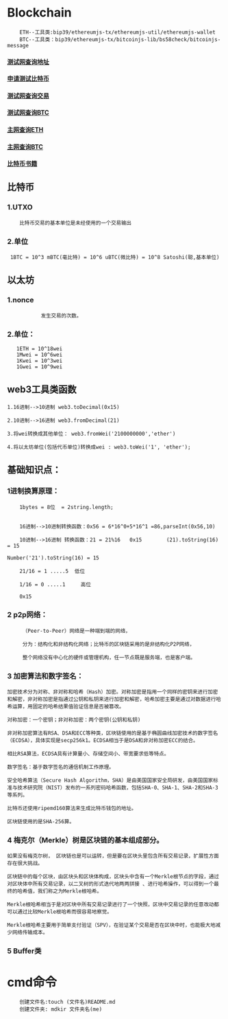 # Blockchain

		ETH--工具类:bip39/ethereumjs-tx/ethereumjs-util/ethereumjs-wallet
		BTC--工具类：bip39/ethereumjs-tx/bitcoinjs-lib/bs58check/bitcoinjs-message

#### [测试网查询地址](https://ropsten.etherscan.io/address/0xb52Aa890a5a9A56a1FDBCc62968B885B92Da7efF)

#### [申请测试比特币](https://testnet.coinfaucet.eu/en/)

	
#### [测试网查询交易](https://ropsten.etherscan.io/tx/0x2a8e9e51558a57517f8085310a6c34e00302b8b55c7ef459261743742bafeebb)


#### [测试网查询BTC](https://testnet.blockchain.info)
		

#### [主网查询ETH](https://etherscan.io/address)

#### [主网查询BTC](https://www.blockchain.com/en/btc/address/121HNYTpm1r4axd9fhX2aBMJ6eTJHN5fbg)

#### [比特币书籍](http://book.8btc.com/books/1/master_bitcoin/_book/jian_suo.html)



## 比特币
 
###	1.UTXO

		比特币交易的基本单位是未经使用的一个交易输出
    
### 2.单位

	 1BTC = 10^3 mBTC(毫比特) = 10^6 uBTC(微比特) = 10^8 Satoshi(聪,基本单位)

## 以太坊

### 1.nonce
               发生交易的次数。

### 2.单位：
       1ETH = 10^18wei
	   1Mwei = 10^6wei
	   1Kwei = 10^3wei
	   1Gwei = 10^9wei
    		

## web3工具类函数   
	
	1.16进制-->10进制 web3.toDecimal(0x15)
	
	2.10进制-->16进制 web3.fromDecimal(21)
	
	3.将wei转换成其他单位： web3.fromWei('2100000000','ether')
	
	4.将以太坊单位(包括代币单位)转换成wei : web3.toWei('1', 'ether');
##  基础知识点：
	
### 1进制换算原理：
	
		1bytes = 8位  = 2string.length;
		
			
		16进制-->10进制转换函数：0x56 = 6*16^0+5*16^1 =86,parseInt(0x56,10) 
		
		10进制-->16进制 转换函数：21 = 21%16   0x15        (21).toString(16) = 15
														Number('21').toString(16) = 15
		
		21/16 = 1 .....5  低位
		
		1/16 = 0 .....1     高位
		
		0x15

### 2 p2p网络：
         （Peer-to-Peer）网络是一种端到端的网络，
         
         分为：结构化和非结构化网络；比特币的区块链采用的是非结构化P2P网络，
         
         整个网络没有中心化的硬件或管理机构，任一节点既是服务端，也是客户端。

### 3 加密算法和数字签名：
	
	加密技术分为对称、非对称和哈希（Hash）加密。对称加密是指用一个同样的密钥来进行加密和解密，非对称加密是指通过公钥和私钥来进行加密和解密，哈希加密主要是通过对数据进行哈希运算，用固定的哈希结果值验证信息是否被篡改。
	
	对称加密：一个密钥；非对称加密：两个密钥(公钥和私钥)
	
	非对称加密算法有RSA、DSA和ECC等种类，区块链使用的是基于椭圆曲线加密技术的数字签名（ECDSA），具体实现是secp256k1。ECDSA相当于是DSA和非对称加密ECC的结合。
	
	相比RSA算法，ECDSA具有计算量小、存储空间小、带宽要求低等特点。
	
	数字签名：基于数字签名的通信机制工作原理。
	
	安全哈希算法（Secure Hash Algorithm，SHA）是由美国国家安全局研发，由美国国家标准与技术研究院（NIST）发布的一系列密码哈希函数，包括SHA-0、SHA-1、SHA-2和SHA-3等系列。
	
	比特币还使用ripemd160算法来生成比特币钱包的地址。
	
	区块链使用的是SHA-256算。

### 4 梅克尔（Merkle）树是区块链的基本组成部分。

	如果没有梅克尔树， 区块链也是可以运转，但是要在区块头里包含所有交易记录，扩展性方面存在很大挑战。
	 
	区块链中的每个区块，由区块头和区块体构成，区块头中含有一个Merkle根节点的字段，通过对区块体中所有交易记录，以二叉树的形式迭代地两两拼接 、进行哈希操作，可以得到一个最终的哈希值，我们称之为Merkle根哈希。
	 
	Merkle根哈希相当于是对区块中所有交易记录进行了一个快照，区块中交易记录的任意改动都可以通过比较Merkle根哈希而很容易地察觉。
	 
	Merkle根哈希主要用于简单支付验证（SPV），在验证某个交易是否在区块中时，也能极大地减少网络传输成本。

### 5 Buffer类

	 

# cmd命令

		创建文件名:touch (文件名)README.md
		创建文件夹: mdkir 文件夹名(me)
